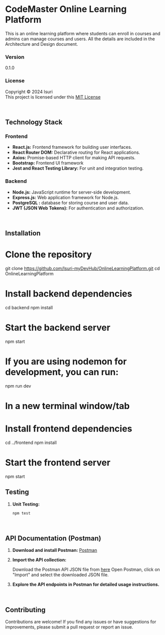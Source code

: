 # CodeMaster Online Learning Platform 

This is an online learning platform where students can enroll in courses and admins can manage courses and users.
All the details are included in the Architecture and Design document.

### Version
0.1.0

### License
Copyright &copy; 2024 Isuri <br>
This project is licensed under this [MIT License](License.txt)

<br>



## Technology Stack

### Frontend

- **React.js:** Frontend framework for building user interfaces.
- **React Router DOM:** Declarative routing for React applications.
- **Axios:** Promise-based HTTP client for making API requests.
- **Bootstrap:** Frontend UI framework
- **Jest and React Testing Library:** For unit and integration testing.

### Backend

- **Node.js:** JavaScript runtime for server-side development.
- **Express.js:** Web application framework for Node.js.
- **PostgreSQL :** database for storing course and user data.
- **JWT (JSON Web Tokens):** For authentication and authorization.

<br>

## Installation

# Clone the repository
git clone https://github.com/Isuri-myDevHub/OnlineLearningPlatform.git
cd OnlineLearningPlatform

# Install backend dependencies
cd backend
npm install

# Start the backend server
npm start

# If you are using nodemon for development, you can run:
npm run dev

# In a new terminal window/tab
# Install frontend dependencies
cd ../frontend
npm install

# Start the frontend server
npm start


## Testing

1. **Unit Testing:**

     ```bash
    npm test 

<br>

## API Documentation (Postman)

1. **Download and install Postman:** [Postman](https://www.postman.com/downloads/)

2. **Import the API collection:**

    Download the Postman API JSON file from [here](/backend/postman/Online%20Platform%20API.postman_collection.json)
    Open Postman, click on "Import" and select the downloaded JSON file.

3. **Explore the API endpoints in Postman for detailed usage instructions.**

<br>

## Contributing

Contributions are welcome! If you find any issues or have suggestions for improvements, please submit a pull request or report an issue.


